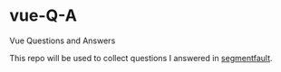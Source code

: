 # vue-Q-A
Vue Questions and Answers

This repo will be used to collect questions I answered in [segmentfault](https://segmentfault.com).
